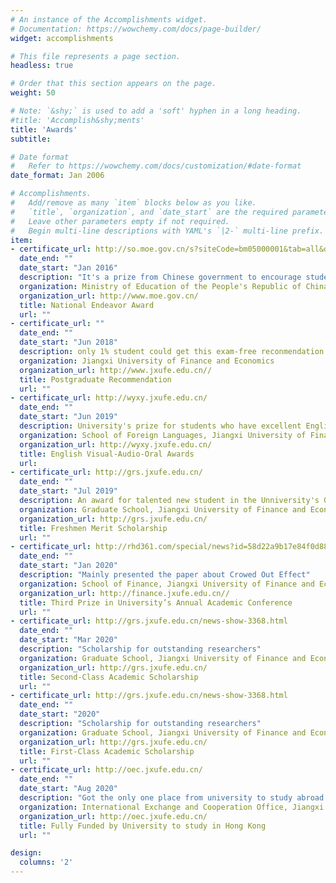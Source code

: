 ```yaml
---
# An instance of the Accomplishments widget.
# Documentation: https://wowchemy.com/docs/page-builder/
widget: accomplishments

# This file represents a page section.
headless: true

# Order that this section appears on the page.
weight: 50

# Note: `&shy;` is used to add a 'soft' hyphen in a long heading.
#title: 'Accomplish&shy;ments'
title: 'Awards'
subtitle:

# Date format
#   Refer to https://wowchemy.com/docs/customization/#date-format
date_format: Jan 2006

# Accomplishments.
#   Add/remove as many `item` blocks below as you like.
#   `title`, `organization`, and `date_start` are the required parameters.
#   Leave other parameters empty if not required.
#   Begin multi-line descriptions with YAML's `|2-` multi-line prefix.
item:
- certificate_url: http://so.moe.gov.cn/s?siteCode=bm05000001&tab=all&qt=%E5%8A%B1%E5%BF%97%E5%A5%96%E5%AD%A6%E9%87%91
  date_end: ""
  date_start: "Jan 2016"
  description: "It's a prize from Chinese government to encourage students who made great achievements"
  organization: Ministry of Education of the People's Republic of China
  organization_url: http://www.moe.gov.cn/
  title: National Endeavor Award
  url: ""
- certificate_url: ""
  date_end: ""
  date_start: "Jun 2018"
  description: only 1% student could get this exam-free reconmendation from the university
  organization: Jiangxi University of Finance and Economics
  organization_url: http://www.jxufe.edu.cn//
  title: Postgraduate Recommendation
  url: ""
- certificate_url: http://wyxy.jxufe.edu.cn/
  date_end: ""
  date_start: "Jun 2019"
  description: University's prize for students who have excellent English skills.
  organization: School of Foreign Languages, Jiangxi University of Finance and Economics
  organization_url: http://wyxy.jxufe.edu.cn/
  title: English Visual-Audio-Oral Awards
  url: 
- certificate_url: http://grs.jxufe.edu.cn/
  date_end: ""
  date_start: "Jul 2019"
  description: An award for talented new student in the Unniversity's Graduate School
  organization: Graduate School, Jiangxi University of Finance and Economics
  organization_url: http://grs.jxufe.edu.cn/
  title: Freshmen Merit Scholarship
  url: ""
- certificate_url: http://rhd361.com/special/news?id=58d22a9b17e84f0d883542cdef6a8a05
  date_end: ""
  date_start: "Jan 2020"
  description: "Mainly presented the paper about Crowed Out Effect"
  organization: School of Finance, Jiangxi University of Finance and Economics
  organization_url: http://finance.jxufe.edu.cn//
  title: Third Prize in University’s Annual Academic Conference
  url: ""
- certificate_url: http://grs.jxufe.edu.cn/news-show-3368.html
  date_end: ""
  date_start: "Mar 2020"
  description: "Scholarship for outstanding researchers"
  organization: Graduate School, Jiangxi University of Finance and Economics
  organization_url: http://grs.jxufe.edu.cn/
  title: Second-Class Academic Scholarship
  url: ""
- certificate_url: http://grs.jxufe.edu.cn/news-show-3368.html
  date_end: ""
  date_start: "2020"
  description: "Scholarship for outstanding researchers"
  organization: Graduate School, Jiangxi University of Finance and Economics
  organization_url: http://grs.jxufe.edu.cn/
  title: First-Class Academic Scholarship
  url: ""
- certificate_url: http://oec.jxufe.edu.cn/
  date_end: ""
  date_start: "Aug 2020"
  description: "Got the only one place from university to study abroad with funds"
  organization: International Exchange and Cooperation Office, Jiangxi University of Finance and Economics
  organization_url: http://oec.jxufe.edu.cn/
  title: Fully Funded by University to study in Hong Kong
  url: ""

design:
  columns: '2' 
---
```


